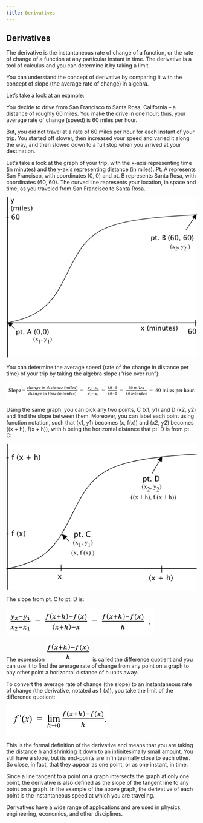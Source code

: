 ```yaml
---
title: Derivatives
---
```


## Derivatives

The derivative is the instantaneous rate of change of a function, or the rate of change of a function at any particular instant in time. The derivative is a tool of calculus and you can determine it by taking a limit. 

You can understand the concept of derivative by comparing it with the concept of slope (the average rate of change) in algebra. 

Let’s take a look at an example:

You decide to drive from San Francisco to Santa Rosa, California – a distance of roughly 60 miles. You make the drive in one hour; thus, your average rate of change (speed) is 60 miles per hour.

But, you did not travel at a rate of 60 miles per hour for each instant of your trip. You started off slower, then increased your speed and varied it along the way, and then slowed down to a full stop when you arrived at your destination.

Let’s take a look at the graph of your trip, with the x-axis representing time (in minutes) and the y-axis representing distance (in miles). Pt. A represents San Francisco, with coordinates (0, 0) and pt. B represents Santa Rosa, with coordinates (60, 60). The curved line represents your location, in space and time, as you traveled from San Francisco to Santa Rosa.

![image](https://github.com/MarkMikow/MyFiles/blob/master/img1.png?raw=true)

You can determine the average speed (rate of the change in distance per time) of your trip by taking the algebra slope (“rise over run”):

![image](https://github.com/MarkMikow/MyFiles/blob/master/img2.png?raw=true)

Using the same graph, you can pick any two points, C (x1, y1) and D (x2, y2) and find the slope between them. Moreover, you can label each point using function notation, such that (x1, y1) becomes (x, f(x)) and (x2, y2) becomes ((x + h), f(x + h)), with h being the horizontal distance that pt. D is from pt. C:

![image](https://github.com/MarkMikow/MyFiles/blob/master/img3.png?raw=true)



The slope from pt. C to pt. D is: 

![image](https://github.com/MarkMikow/MyFiles/blob/master/img4.png)

The expression ![image](https://github.com/MarkMikow/MyFiles/blob/master/img5.png) is called the difference quotient and you can use it to find the average rate of change from any point on a graph to any other point a horizontal distance of h units away.

To convert the average rate of change (the slope) to an instantaneous rate of change (the derivative, notated as f (x)), you take the limit of the difference quotient:

![image](https://github.com/MarkMikow/MyFiles/blob/master/img6.png)

This is the formal definition of the derivative and means that you are taking the distance h and shrinking it down to an infinitesimally small amount. You still have a slope, but its end-points are infinitesimally close to each other. So close, in fact, that they appear as one point, or as one instant, in time. 

Since a line tangent to a point on a graph intersects the graph at only one point, the derivative is also defined as the slope of the tangent line to any point on a graph. In the example of the above graph, the derivative of each point is the instantaneous speed at which you are traveling.

Derivatives have a wide range of applications and are used in physics, engineering, economics, and other disciplines. 

